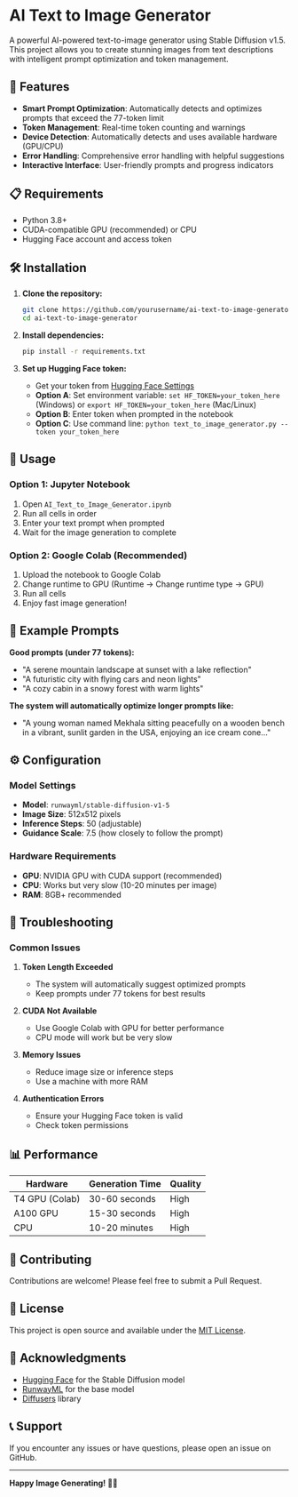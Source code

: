 # AI Text to Image Generator

A powerful AI-powered text-to-image generator using Stable Diffusion v1.5. This project allows you to create stunning images from text descriptions with intelligent prompt optimization and token management.

## 🚀 Features

- **Smart Prompt Optimization**: Automatically detects and optimizes prompts that exceed the 77-token limit
- **Token Management**: Real-time token counting and warnings
- **Device Detection**: Automatically detects and uses available hardware (GPU/CPU)
- **Error Handling**: Comprehensive error handling with helpful suggestions
- **Interactive Interface**: User-friendly prompts and progress indicators

## 📋 Requirements

- Python 3.8+
- CUDA-compatible GPU (recommended) or CPU
- Hugging Face account and access token

## 🛠️ Installation

1. **Clone the repository:**
   ```bash
   git clone https://github.com/yourusername/ai-text-to-image-generator.git
   cd ai-text-to-image-generator
   ```

2. **Install dependencies:**
   ```bash
   pip install -r requirements.txt
   ```

3. **Set up Hugging Face token:**
   - Get your token from [Hugging Face Settings](https://huggingface.co/settings/tokens)
   - **Option A**: Set environment variable: `set HF_TOKEN=your_token_here` (Windows) or `export HF_TOKEN=your_token_here` (Mac/Linux)
   - **Option B**: Enter token when prompted in the notebook
   - **Option C**: Use command line: `python text_to_image_generator.py --token your_token_here`

## 🎯 Usage

### Option 1: Jupyter Notebook
1. Open `AI_Text_to_Image_Generator.ipynb`
2. Run all cells in order
3. Enter your text prompt when prompted
4. Wait for the image generation to complete

### Option 2: Google Colab (Recommended)
1. Upload the notebook to Google Colab
2. Change runtime to GPU (Runtime → Change runtime type → GPU)
3. Run all cells
4. Enjoy fast image generation!

## 📝 Example Prompts

**Good prompts (under 77 tokens):**
- "A serene mountain landscape at sunset with a lake reflection"
- "A futuristic city with flying cars and neon lights"
- "A cozy cabin in a snowy forest with warm lights"

**The system will automatically optimize longer prompts like:**
- "A young woman named Mekhala sitting peacefully on a wooden bench in a vibrant, sunlit garden in the USA, enjoying an ice cream cone..."

## ⚙️ Configuration

### Model Settings
- **Model**: `runwayml/stable-diffusion-v1-5`
- **Image Size**: 512x512 pixels
- **Inference Steps**: 50 (adjustable)
- **Guidance Scale**: 7.5 (how closely to follow the prompt)

### Hardware Requirements
- **GPU**: NVIDIA GPU with CUDA support (recommended)
- **CPU**: Works but very slow (10-20 minutes per image)
- **RAM**: 8GB+ recommended

## 🔧 Troubleshooting

### Common Issues

1. **Token Length Exceeded**
   - The system will automatically suggest optimized prompts
   - Keep prompts under 77 tokens for best results

2. **CUDA Not Available**
   - Use Google Colab with GPU for better performance
   - CPU mode will work but be very slow

3. **Memory Issues**
   - Reduce image size or inference steps
   - Use a machine with more RAM

4. **Authentication Errors**
   - Ensure your Hugging Face token is valid
   - Check token permissions

## 📊 Performance

| Hardware | Generation Time | Quality |
|----------|----------------|---------|
| T4 GPU (Colab) | 30-60 seconds | High |
| A100 GPU | 15-30 seconds | High |
| CPU | 10-20 minutes | High |

## 🤝 Contributing

Contributions are welcome! Please feel free to submit a Pull Request.

## 📄 License

This project is open source and available under the [MIT License](LICENSE).

## 🙏 Acknowledgments

- [Hugging Face](https://huggingface.co/) for the Stable Diffusion model
- [RunwayML](https://runwayml.com/) for the base model
- [Diffusers](https://github.com/huggingface/diffusers) library

## 📞 Support

If you encounter any issues or have questions, please open an issue on GitHub.

---

**Happy Image Generating! 🎨✨**

